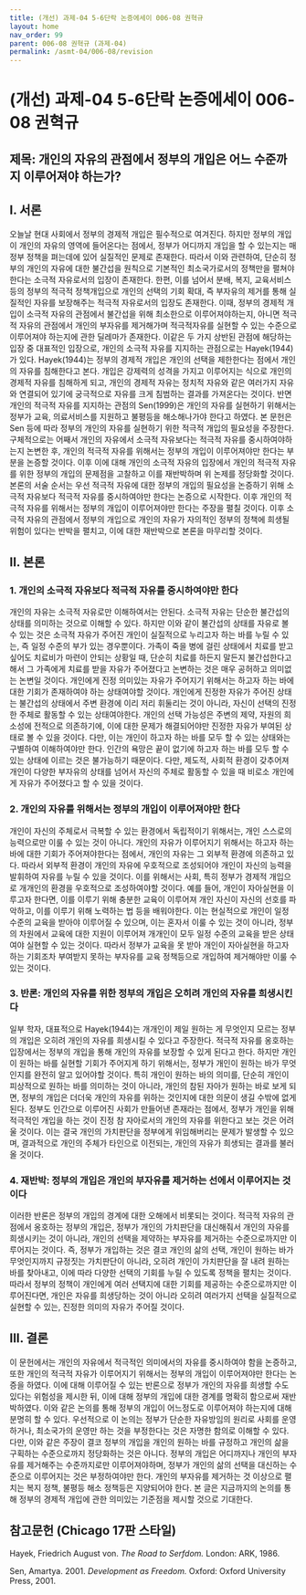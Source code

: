 ```yaml
---
title: (개선) 과제-04 5-6단락 논증에세이 006-08 권혁규
layout: home
nav_order: 99
parent: 006-08 권혁규 (과제-04)
permalink: /asmt-04/006-08/revision
---
```


# (개선) 과제-04 5-6단락 논증에세이 006-08 권혁규

## 제목: 개인의 자유의 관점에서 정부의 개입은 어느 수준까지 이루어져야 하는가?  

## I. 서론

오늘날 현대 사회에서 정부의 경제적 개입은 필수적으로 여겨진다. 하지만 정부의 개입이 개인의 자유의 영역에 들어온다는 점에서, 정부가 어디까지 개입을 할 수 있는지는 매 정부 정책을 펴는데에 있어 실질적인 문제로 존재한다. 따라서 이와 관련하여, 단순히 정부의 개인의 자유에 대한 불간섭을 원칙으로 기본적인 최소국가로서의 정책만을 펼쳐야 한다는 소극적 자유로서의 입장이 존재한다. 한편, 이를 넘어서 분배, 복지, 교육서비스 등의 정부의 적극적 정책개입으로 개인의 선택의 기회 확대, 즉 부자유의 제거를 통해 실질적인 자유를 보장해주는 적극적 자유로서의 입장도 존재한다. 이때, 정부의 경제적 개입이 소극적 자유의 관점에서 불간섭을 위해 최소한으로 이루어져야하는지, 아니면 적극적 자유의 관점에서 개인의 부자유를 제거해가며 적극적자유를 실현할 수 있는 수준으로 이루어져야 하는지에 관한 딜레마가 존재한다. 
이같은 두 가지 상반된 관점에 해당하는 입장 중 대표적인 입장으로, 개인의 소극적 자유를 지지하는 관점으로는 Hayek(1944)가 있다. Hayek(1944)는 정부의 경제적 개입은 개인의 선택을 제한한다는 점에서 개인의 자유를 침해한다고 본다. 개입은 강제력의 성격을 가지고 이루어지는 식으로 개인의 경제적 자유를 침해하게 되고, 개인의 경제적 자유는 정치적 자유와 같은 여러가지 자유와 연결되어 있기에 궁극적으로 자유를 크게 침범하는 결과를 가져온다는 것이다. 반면 개인의 적극적 자유를 지지하는 관점의 Sen(1999)은 개인의 자유를 실현하기 위해서는 정부가 교육, 의료서비스를 지원하고 불평등을 해소해나가야 한다고 하였다. 본 문헌은 Sen 등에 따라 정부의 개인의 자유를 실현하기 위한 적극적 개입의 필요성을 주장한다. 구체적으로는 어째서 개인의 자유에서 소극적 자유보다는 적극적 자유를 중시하여야하는지 논변한 후, 개인의 적극적 자유를 위해서는 정부의 개입이 이루어져야만 한다는 부분을 논증할 것이다. 이후 이에 대해 개인의 소극적 자유의 입장에서 개인의 적극적 자유를 위한 정부의 개입의 문제점을 고찰하고 이를 재반박하며 위 논제를 정당화할 것이다. 본론의 서술 순서는 우선 적극적 자유에 대한 정부의 개입의 필요성을 논증하기 위해 소극적 자유보다 적극적 자유를 중시하여야만 한다는 논증으로 시작한다. 이후 개인의 적극적 자유를 위해서는 정부의 개입이 이루어져야만 한다는 주장을 펼칠 것이다. 이후 소극적 자유의 관점에서 정부의 개입으로 개인의 자유가 자의적인 정부의 정책에 희생될 위험이 있다는 반박을 펼치고, 이에 대한 재반박으로 본론을 마무리할 것이다.  

## II. 본론

### 1. 개인의 소극적 자유보다 적극적 자유를 중시하여야만 한다

개인의 자유는 소극적 자유로만 이해하여서는 안된다. 소극적 자유는 단순한 불간섭의 상태를 의미하는 것으로 이해할 수 있다. 하지만 이와 같이 불간섭의 상태를 자유로 볼 수 있는 것은 소극적 자유가 주어진 개인이 실질적으로 누리고자 하는 바를 누릴 수 있는, 즉 일정 수준의 부가 있는 경우뿐이다. 가족이 죽을 병에 걸린 상태에서 치료를 받고 싶어도 치료비가 마련이 안되는 상황일 때, 단순히 치료를 하든지 말든지 불간섭한다고 해서 그 가족에게 치료를 받을 자유가 주어졌다고 논변하는 것은 매우 공허하고 의미없는 논변일 것이다. 개인에게 진정 의미있는 자유가 주어지기 위해서는 하고자 하는 바에 대한 기회가 존재하여야 하는 상태여야할 것이다. 개인에게 진정한 자유가 주어진 상태는 불간섭의 상태에서 주변 환경에 이리 저리 휘둘리는 것이 아니라, 자신이 선택의 진정한 주체로 활동할 수 있는 상태여야한다. 개인의 선택 가능성은 주변의 제약, 자원의 희소성에 전적으로 의존하기에, 이에 대한 문제가 해결되어야만 진정한 자유가 부여된 상태로 볼 수 있을 것이다. 다만, 이는 개인이 하고자 하는 바를 모두 할 수 있는 상태와는 구별하여 이해하여야만 한다. 인간의 욕망은 끝이 없기에 하고자 하는 바를 모두 할 수 있는 상태에 이르는 것은 불가능하기 때문이다. 다만, 제도적, 사회적 환경이 갖추어져 개인이 다양한 부자유의 상태를 넘어서 자신의 주체로 활동할 수 있을 때 비로소 개인에게 자유가 주어졌다고 할 수 있을 것이다.  

### 2. 개인의 자유를 위해서는 정부의 개입이 이루어져야만 한다  

개인이 자신의 주체로서 극복할 수 있는 환경에서 독립적이기 위해서는, 개인 스스로의 능력으로만 이룰 수 있는 것이 아니다. 개인의 자유가 이루어지기 위해서는 하고자 하는 바에 대한 기회가 주어져야한다는 점에서, 개인의 자유는 그 외부적 환경에 의존하고 있다. 따라서 외부적 환경이 개인의 자유에 우호적으로 조성되어야 개인이 자신의 능력을 발휘하여 자유를 누릴 수 있을 것이다. 이를 위해서는 사회, 특히 정부가 경제적 개입으로 개개인의 환경을 우호적으로 조성하여야할 것이다. 예를 들어, 개인이 자아실현을 이루고자 한다면, 이를 이루기 위해 충분한 교육이 이루어져 개인 자신이 자신의 선호를 파악하고, 이를 이루기 위해 노력하는 법 등을 배워야한다. 이는 현실적으로 개인이 일정 수준의 교육을 받아야 이루어질 수 있으며, 이는 혼자서 이룰 수 있는 것이 아니라, 정부의 차원에서 교육에 대한 지원이 이루어져 개개인이 모두 일정 수준의 교육을 받은 상태여야 실현할 수 있는 것이다. 따라서 정부가 교육을 못 받아 개인이 자아실현을 하고자 하는 기회조차 부여받지 못하는 부자유를 교육 정책등으로 개입하여 제거해야만 이룰 수 있는 것이다.  

### 3. 반론: 개인의 자유를 위한 정부의 개입은 오히려 개인의 자유를 희생시킨다

일부 학자, 대표적으로 Hayek(1944)는 개개인이 제일 원하는 게 무엇인지 모르는 정부의 개입은 오히려 개인의 자유를 희생시킬 수 있다고 주장한다. 적극적 자유를 옹호하는 입장에서는 정부의 개입을 통해 개인의 자유를 보장할 수 있게 된다고 한다. 하지만 개인이 원하는 바를 실현할 기회가 주어지게 하기 위해서는, 정부가 개인이 원하는 바가 무엇인지를 완전히 알고 있어야할 것이다. 특히 개인이 원하는 바의 의미를, 단순히 개인이 피상적으로 원하는 바를 의미하는 것이 아니라, 개인의 참된 자아가 원하는 바로 보게 되면, 정부의 개입은 더더욱 개인의 자유를 위하는 것인지에 대한 의문이 생길 수밖에 없게 된다. 정부도 인간으로 이루어진 사회가 만들어낸 존재라는 점에서, 정부가 개인을 위해 적극적인 개입을 하는 것이 진정 참 자아로서의 개인의 자유를 위한다고 보는 것은 어려울 것이다. 이는 결국 개인의 가치판단을 정부에게 위임해버리는 문제가 발생할 수 있으며, 결과적으로 개인의 주체가 타인으로 이전되는, 개인의 자유가 희생되는 결과를 불러올 것이다.  

### 4. 재반박: 정부의 개입은 개인의 부자유를 제거하는 선에서 이루어지는 것이다  

이러한 반론은 정부의 개입의 경계에 대한 오해에서 비롯되는 것이다. 적극적 자유의 관점에서 옹호하는 정부의 개입은, 정부가 개인의 가치판단을 대신해줘서 개인의 자유를 희생시키는 것이 아니라, 개인의 선택을 제약하는 부자유를 제거하는 수준으로까지만 이루어지는 것이다. 즉, 정부가 개입하는 것은 결코 개인의 삶의 선택, 개인이 원하는 바가 무엇인지까지 규정짓는 가치판단이 아니라, 오히려 개인이 가치판단을 잘 내려 원하는 바를 찾아내고, 이에 따라 다양한 선택의 기회를 누릴 수 있도록 정책을 펼치는 것이다. 따라서 정부의 정책이 개인에게 여러 선택지에 대한 기회를 제공하는 수준으로까지만 이루어진다면, 개인은 자유를 희생당하는 것이 아니라 오히려 여러가지 선택을 실질적으로 실현할 수 있는, 진정한 의미의 자유가 주어질 것이다.  

## III. 결론

이 문헌에서는 개인의 자유에서 적극적인 의미에서의 자유를 중시하여야 함을 논증하고, 또한 개인의 적극적 자유가 이루어지기 위해서는 정부의 개입이 이루어져야만 한다는 논증을 하였다. 이에 대해 이루어질 수 있는 반론으로 정부가 개인의 자유를 희생할 수도 있다는 위험성을 제시한 뒤, 이에 대해 정부의 개입에 대한 경계를 명확히 함으로써 재반박하였다. 이와 같은 논의를 통해 정부의 개입이 어느정도로 이루어져야 하는지에 대해 분명히 할 수 있다. 우선적으로 이 논의는 정부가 단순한 자유방임의 원리로 사회를 운영하거나, 최소국가의 운영만 하는 것을 부정한다는 것은 자명한 함의로 이해할 수 있다. 다만, 이와 같은 주장이 결코 정부의 개입을 개인의 원하는 바를 규정하고 개인의 삶을 구획하는 수준으로까지 정당화하는 것은 아니다. 정부의 개입은 어디까지나 개인의 부자유를 제거해주는 수준까지로만 이루어져야하며, 정부가 개인의 삶의 선택을 대신하는 수준으로 이루어지는 것은 부정하여야만 한다. 개인의 부자유를 제거하는 것 이상으로 펼치는 복지 정책, 불평등 해소 정책등은 지양되어야 한다. 본 글은 지금까지의 논의를 통해 정부의 경제적 개입에 관한 의미있는 기준점을 제시할 것으로 기대한다.

## 참고문헌 (Chicago 17판 스타일)


Hayek, Friedrich August von. _The Road to Serfdom._ London: ARK, 1986.  

Sen, Amartya. 2001. _Development as Freedom._ Oxford: Oxford University Press, 2001.  

